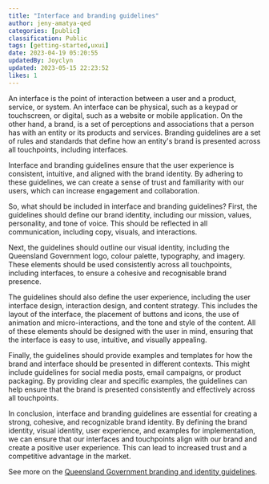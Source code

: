 ```yaml
---
title: "Interface and branding guidelines"
author: jeny-amatya-qed
categories: [public]
classification: Public
tags: [getting-started,uxui]
date: 2023-04-19 05:20:55 
updatedBy: Joyclyn
updated: 2023-05-15 22:23:52 
likes: 1
---
```


An interface is the point of interaction between a user and a product, service, or system. An interface can be physical, such as a keypad or touchscreen, or digital, such as a website or mobile application. On the other hand, a brand, is a set of perceptions and associations that a person has with an entity or its products and services. Branding guidelines are a set of rules and standards that define how an entity's brand is presented across all touchpoints, including interfaces.

Interface and branding guidelines ensure that the user experience is consistent, intuitive, and aligned with the brand identity. By adhering to these guidelines, we can create a sense of trust and familiarity with our users, which can increase engagement and collaboration.

So, what should be included in interface and branding guidelines? First, the guidelines should define our brand identity, including our mission, values, personality, and tone of voice. This should be reflected in all communication, including copy, visuals, and interactions.

Next, the guidelines should outline our visual identity, including the Queensland Government logo, colour palette, typography, and imagery. These elements should be used consistently across all touchpoints, including interfaces, to ensure a cohesive and recognisable brand presence.

The guidelines should also define the user experience, including the user interface design, interaction design, and content strategy. This includes the layout of the interface, the placement of buttons and icons, the use of animation and micro-interactions, and the tone and style of the content. All of these elements should be designed with the user in mind, ensuring that the interface is easy to use, intuitive, and visually appealing.

Finally, the guidelines should provide examples and templates for how the brand and interface should be presented in different contexts. This might include guidelines for social media posts, email campaigns, or product packaging. By providing clear and specific examples, the guidelines can help ensure that the brand is presented consistently and effectively across all touchpoints.

In conclusion, interface and branding guidelines are essential for creating a strong, cohesive, and recognizable brand identity. By defining the brand identity, visual identity, user experience, and examples for implementation, we can ensure that our interfaces and touchpoints align with our brand and create a positive user experience. This can lead to increased trust and a competitive advantage in the market.

See more on the [Queensland Government branding and identity guidelines](https://www.forgov.qld.gov.au/information-and-communication-technology/communication-and-publishing/use-corporate-branding-and-identity).